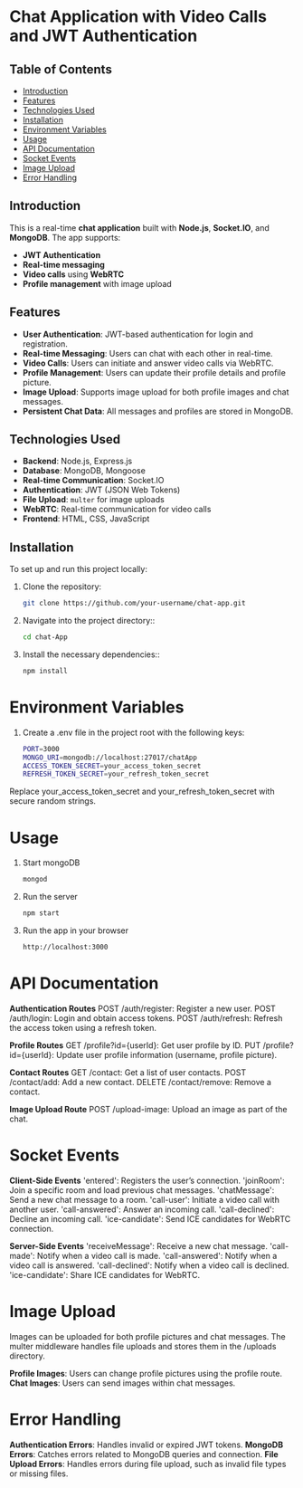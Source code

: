 # Chat Application with Video Calls and JWT Authentication


## Table of Contents
- [Introduction](#introduction)
- [Features](#features)
- [Technologies Used](#technologies-used)
- [Installation](#installation)
- [Environment Variables](#environment-variables)
- [Usage](#usage)
- [API Documentation](#api-documentation)
- [Socket Events](#socket-events)
- [Image Upload](#image-upload)
- [Error Handling](#error-handling)

## Introduction

This is a real-time **chat application** built with **Node.js**, **Socket.IO**, and **MongoDB**. The app supports:
- **JWT Authentication**
- **Real-time messaging**
- **Video calls** using **WebRTC**
- **Profile management** with image upload

## Features

- **User Authentication**: JWT-based authentication for login and registration.
- **Real-time Messaging**: Users can chat with each other in real-time.
- **Video Calls**: Users can initiate and answer video calls via WebRTC.
- **Profile Management**: Users can update their profile details and profile picture.
- **Image Upload**: Supports image upload for both profile images and chat messages.
- **Persistent Chat Data**: All messages and profiles are stored in MongoDB.

## Technologies Used

- **Backend**: Node.js, Express.js
- **Database**: MongoDB, Mongoose
- **Real-time Communication**: Socket.IO
- **Authentication**: JWT (JSON Web Tokens)
- **File Upload**: `multer` for image uploads
- **WebRTC**: Real-time communication for video calls
- **Frontend**: HTML, CSS, JavaScript


## Installation

To set up and run this project locally:

1. Clone the repository:
   ```bash
   git clone https://github.com/your-username/chat-app.git
2. Navigate into the project directory::
   ```bash
   cd chat-App
3. Install the necessary dependencies::
   ```bash
   npm install

# Environment Variables

1. Create a .env file in the project root with the following keys:
   ```bash
   PORT=3000
   MONGO_URI=mongodb://localhost:27017/chatApp
   ACCESS_TOKEN_SECRET=your_access_token_secret
   REFRESH_TOKEN_SECRET=your_refresh_token_secret
   
Replace your_access_token_secret and your_refresh_token_secret with secure random strings.

# Usage

1. Start mongoDB
   ```bash
   mongod
2. Run the server
   ```bash
   npm start
3. Run the app in your browser
   ```bash
   http://localhost:3000

# API Documentation

**Authentication Routes**
POST /auth/register: Register a new user.
POST /auth/login: Login and obtain access tokens.
POST /auth/refresh: Refresh the access token using a refresh token.

**Profile Routes**
GET /profile?id={userId}: Get user profile by ID.
PUT /profile?id={userId}: Update user profile information (username, profile picture).

**Contact Routes**
GET /contact: Get a list of user contacts.
POST /contact/add: Add a new contact.
DELETE /contact/remove: Remove a contact.

**Image Upload Route**
POST /upload-image: Upload an image as part of the chat.

# Socket Events

**Client-Side Events**
'entered': Registers the user’s connection.
'joinRoom': Join a specific room and load previous chat messages.
'chatMessage': Send a new chat message to a room.
'call-user': Initiate a video call with another user.
'call-answered': Answer an incoming call.
'call-declined': Decline an incoming call.
'ice-candidate': Send ICE candidates for WebRTC connection.

**Server-Side Events**
'receiveMessage': Receive a new chat message.
'call-made': Notify when a video call is made.
'call-answered': Notify when a video call is answered.
'call-declined': Notify when a video call is declined.
'ice-candidate': Share ICE candidates for WebRTC.

# Image Upload
Images can be uploaded for both profile pictures and chat messages. The multer middleware handles file uploads and stores them in the /uploads directory.

**Profile Images**: Users can change profile pictures using the profile route.
**Chat Images**: Users can send images within chat messages.

# Error Handling
**Authentication Errors**: Handles invalid or expired JWT tokens.
**MongoDB Errors**: Catches errors related to MongoDB queries and connection.
**File Upload Errors**: Handles errors during file upload, such as invalid file types or missing files.


